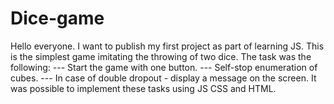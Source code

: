 # Dice-game
Hello everyone. I want to publish my first project as part of learning JS. 
This is the simplest game imitating the throwing of two dice.
The task was the following:
--- Start the game with one button.
--- Self-stop enumeration of cubes.
--- In case of double dropout - display a message on the screen.
It was possible to implement these tasks using JS CSS and HTML.
